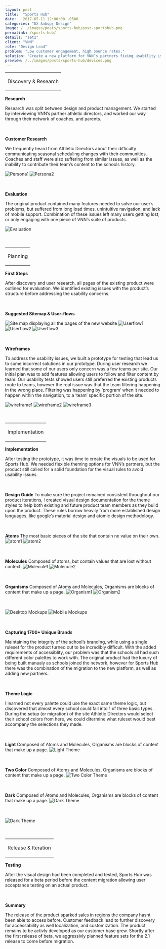 ```yaml
---
layout: post
title:  "Sports Hub"
date:   2017-05-11 12:00:00 -0500
categories: "UX &nbsp; Design"
image: /../images/posts/sports-hub/post-sportshub.png
permalink: /sports-hub/
details: "set1"
client: "VNN"
role: "Design Lead"
problem: "Low customer engagement, high bounce rates."
solution: "Create a new platform for VNN’s partners fixing usability issues, add mobile support, relieve technical debt, add features to streamline content creation."
preview: /../images/posts/sports-hub/devices.png
---
```


<table class="post-content-section-title">
  <tr>
    <td>
      <p class="section-title">Discovery & Research</p>
    </td>
  </tr>
</table>

**Research**

Research was split between design and product management. We started by interviewing VNN’s partner athletic directors, and worked our way through their network of coaches, and parents.
<br>
<br>
<br>


**Customer Research**

We frequently heard from Athletic Directors about their difficulty communicating seasonal scheduling changes with their communities. Coaches and staff were also suffering from similar issues, as well as the inability to contribute their team’s content to the schools history.

![Persona1](/../images/posts/sports-hub/th/th-persona1.png)
![Persona2](/../images/posts/sports-hub/th/th-persona2.png)
<br>
<br>
<br>


**Evaluation**

The original product contained many features needed to solve our user’s problems, but suffered from long load times, unintuitive navigation, and lack of mobile support. Combination of these issues left many users getting lost, or only engaging with one piece of VNN’s suite of products.

![Evaluation](/../images/posts/sports-hub/th/th-evaluation.png)
<br>
<br>
<br>


<table class="post-content-section-title">
  <tr>
    <td>
      <p class="section-title">Planning</p>
    </td>
  </tr>
</table>


**First Steps**

After discovery and user research, all pages of the existing product were outlined for evaluation. We identified existing issues with the product’s structure before addressing the usability concerns.
<br>
<br>
<br>


**Suggested Sitemap & User-flows**

![Site map displaying all the pages of the new website](/../images/posts/sports-hub/full/full-sitemap.png)
![Userflow1](/../images/posts/sports-hub/th/th-userflow1.png)
![Userflow2](/../images/posts/sports-hub/th/th-userflow2.png)
![Userflow3](/../images/posts/sports-hub/th/th-userflow3.png)
<br>
<br>
<br>


**Wireframes**

To address the usability issues, we built a prototype for testing that lead us to some incorrect solutions in our prototype. During user research we learned that some of our users only concern was a few teams per site.  Our initial plan was to add features allowing users to follow and filter content by team. Our usability tests showed users still preferred the existing products route to teams, however the real issue was that the team filtering happening in the wrong place.  Filtering was happening by ‘program’ when it needed to happen within the navigation, to a ‘team’ specific portion of the site.

![wireframe1](/../images/posts/sports-hub/th/th-wireframe1.png)
![wireframe2](/../images/posts/sports-hub/th/th-wireframe2.png)
![wireframe3](/../images/posts/sports-hub/th/th-wireframe3.png)
<br>
<br>
<br>


<table class="post-content-section-title">
  <tr>
    <td>
      <p class="section-title">Implementation</p>
    </td>
  </tr>
</table>

**Implementation**

After testing the prototype, it was time to create the visuals to be used for Sports Hub. We needed flexible theming options for VNN’s partners, but the product still called for a solid foundation for the visual rules to avoid usability issues.
<br>
<br>
<br>

**Design Guide**
To make sure the project remained consistent throughout our product iterations, I created visual design documentation for the theme styles to help both existing and future product team members as they build upon the product. These rules borrow heavily from more established design languages, like google’s material design and atomic design methodology.
<br>
<br>
<br>


**Atoms**
The most basic pieces of the site that contain no value on their own.
![atom1](/../images/posts/sports-hub/th/th-atom1.png)
![atom2](/../images/posts/sports-hub/th/th-atom2.png)
<br>
<br>
<br>


**Molecules**
Composed of atoms, but contain values that are lost without context.
![Molecule1](/../images/posts/sports-hub/th/th-molecule1.png)
![Molecule2](/../images/posts/sports-hub/th/th-molecule2.png)
<br>
<br>
<br>


**Organisms**
Composed of Atoms and Molecules, Organisms are blocks of content that make up a page.
![Organism1](/../images/posts/sports-hub/th/th-organism1.png)
![Organism2](/../images/posts/sports-hub/th/th-organism2.png)
<br>
<br>
<br>


![Desktop Mockups](/../images/posts/sports-hub/th/th-desk.png)
![Mobile Mockups](/../images/posts/sports-hub/th/th-mobile.png)
<br>
<br>
<br>


**Capturing 1700+ Unique Brands**

Maintaining the integrity of the school’s branding, while using a single ruleset for the product turned out to be incredibly difficult. With the added requirements of accessiblity, our problem was that the schools all had such different color palettes to work with. The original product had the luxury of being built manualy as schools joined the network, however for Sports Hub there was the combination of the migration to the new platform, as well as adding new partners.
<br>
<br>
<br>


**Theme Logic**

I learned not every palette could use the exact same theme logic, but discovered that almost every school could fall into 1 of three basic types. During the setup (or migration) of the site Athletic DIrectors would select their school colors from here, we could ditermine what ruleset would best accompany the selections they made.
<br>
<br>
<br>


**Light**
Composed of Atoms and Molecules, Organisms are blocks of content that make up a page.
![Light Theme](/../images/posts/sports-hub/th/th-light.png)
<br>
<br>
<br>


**Two Color**
Composed of Atoms and Molecules, Organisms are blocks of content that make up a page.
![Two Color Theme](/../images/posts/sports-hub/th/th-twocolor.png)
<br>
<br>
<br>


**Dark**
Composed of Atoms and Molecules, Organisms are blocks of content that make up a page.
![Dark Theme](/../images/posts/sports-hub/th/th-dark.png)
<br>
<br>
<br>

![Dark Theme](/../images/posts/sports-hub/th/th-altcolors.png)
<br>
<br>
<br>


<table class="post-content-section-title">
  <tr>
    <td>
      <p class="section-title">Release & Iteration</p>
    </td>
  </tr>
</table>


**Testing**

After the visual design had been completed and tested, Sports Hub was released for a beta period before the content migration allowing user acceptance testing on an actual product.
<br>
<br>
<br>


**Summary**

The release of the product sparked sales in regions the company hasnt been able to access before. Customer feedback lead to further discovery for accessability as well localization, and customization. The product remains to be activly developed as our customer base grew. Shortly after the first release of beta, we aggressivly planned feature sets for the 2.1 release to come before migration.
<br>
<br>
<br>
